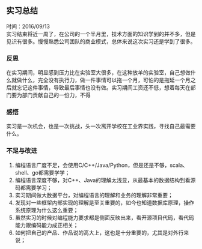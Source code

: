 ## 实习总结 ##
时间：2016/09/13  
实习结束将近一周了，在公司的一个半月里，技术方面的知识学到的并不多，但是见识有很多。慢慢熟悉公司团队的商业模式，总体来说这次实习还是学到了很多。

### 反思 ###
在实习期间，明显感到压力比在实验室大很多，在这种放羊的实验室，自己想做什么就做什么，完全没有执行力，做一件事情可以拖一个月，可怕的是拖延一个月之后就忘记这件事情，导致最后事情也没有做。实习期间工资还不低，想着每天在部门要为部门贡献自己的一份力，不得

### 感悟 ###
实习是一次机会，也是一次挑战，头一次离开学校在工业界实践，寻找自己最需要什么。

### 不足与改进 ###
1. 编程语言广度不足，会使用C/C++/Java/Python，但是还是不够，scala、shell、go都需要学学；
2. 编程语言深度不够，对C++、Java的理解太浅显，从最基本的数据结构到看源码都需要学习；
3. 实习期间做大数据平台，对编程语言的理解和业务的理解非常重要；
4. 发现对一些框架内部实现的理解是至关重要的，如今也知道数据库原理，操作系统原理为什么这么重要；
5. 虽然实习的时候对编程能力要求都是侧面反映出来，看开源项目代码，看代码能力跟编码能力成正相关；
6. 如何把自己的产品、作品说的高大上，这也是十分重要的，尤其是对外行来说；



